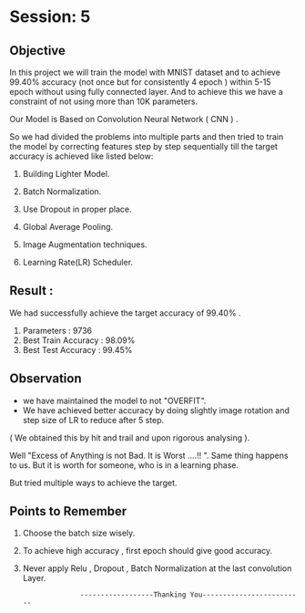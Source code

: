 # Session: 5


## Objective




 In this project we will train the model with MNIST dataset and to achieve 
  99.40% accuracy (not once but for consistently  4 epoch ) within 5-15 epoch without
  using fully connected layer.
 And to achieve this we have a constraint of not using more than 10K parameters.

Our Model is Based on Convolution Neural Network ( CNN ) .

So we had divided the problems into multiple parts and then tried to 
 train the model by correcting features step by step sequentially
 till the target accuracy is achieved like listed below:
 
1. Building Lighter Model.
    
2. Batch Normalization.

3. Use Dropout in proper place.

4. Global Average Pooling.

5. Image Augmentation techniques.

6. Learning Rate(LR) Scheduler.

## Result :

  We had successfully achieve the target accuracy of 99.40% .
  1. Parameters            : 9736
  2. Best Train Accuracy   : 98.09%
  3. Best Test Accuracy    : 99.45%

## Observation

- we have maintained  the model to not "OVERFIT".
- We have achieved better accuracy by doing slightly image rotation 
  and step size of LR to reduce after 5 step.

 ( We obtained this by hit and trail and upon rigorous analysing ).


  Well "Excess of Anything is not Bad. It is Worst ....!! ".
  Same thing happens to us.
  But it is worth for someone, who is in a learning phase.

  But tried multiple ways to achieve the target.

## Points to Remember

 1. Choose the batch size wisely.
 
 2. To achieve high accuracy , first epoch should give good accuracy.
 
 3. Never apply Relu , Dropout , Batch Normalization at the last convolution Layer.


                      ------------------Thanking You-------------------------
